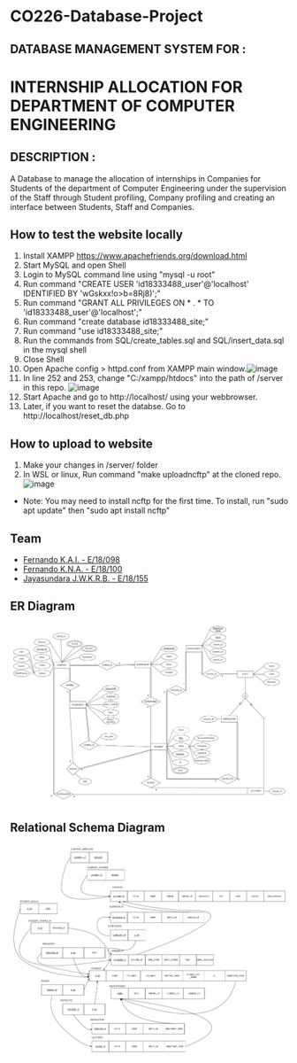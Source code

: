 # CO226-Database-Project

## DATABASE MANAGEMENT SYSTEM FOR :
# INTERNSHIP ALLOCATION FOR DEPARTMENT OF COMPUTER ENGINEERING
## DESCRIPTION :
A Database to manage the allocation of internships in Companies for Students of the department of Computer Engineering under the supervision of the Staff through Student profiling, Company profiling and creating an interface between Students, Staff and Companies.

## How to test the website locally

1) Install XAMPP https://www.apachefriends.org/download.html
2) Start MySQL and open Shell
3) Login to MySQL command line using "mysql -u root"
4) Run command "CREATE USER 'id18333488_user'@'localhost' IDENTIFIED BY 'wGskxx!o>b=8Rj8)';"
5) Run command "GRANT ALL PRIVILEGES ON * . * TO 'id18333488_user'@'localhost';"
6) Run command "create database id18333488_site;"
7) Run command "use id18333488_site;"
8) Run the commands from SQL/create_tables.sql and SQL/insert_data.sql in the mysql shell
9) Close Shell
10) Open Apache config > httpd.conf from XAMPP main window.![image](https://user-images.githubusercontent.com/73381996/156097400-1724ad78-aff4-413e-ab9c-30c016565692.png)
11) In line 252 and 253, change "C:/xampp/htdocs" into the path of /server in this repo. ![image](https://user-images.githubusercontent.com/73381996/156095012-b48790b9-db9a-42a5-8090-29e87982af9f.png)
12) Start Apache and go to http://localhost/ using your webbrowser.
13) Later, if you want to reset the databse. Go to http://localhost/reset_db.php

## How to upload to website
1) Make your changes in /server/ folder
2) In WSL or linux, Run command "make uploadncftp" at the cloned repo. ![image](https://user-images.githubusercontent.com/73381996/156109875-4573ffed-f691-4a13-b2d8-4e04116d7b1c.png)

- Note: You may need to install ncftp for the first time. To install, run "sudo apt update" then "sudo apt install ncftp"


## Team
- [Fernando K.A.I. - E/18/098](https://people.ce.pdn.ac.lk/students/e18/098/)
- [Fernando K.N.A. - E/18/100](https://people.ce.pdn.ac.lk/students/e18/100/)
- [Jayasundara J.W.K.R.B. - E/18/155](https://people.ce.pdn.ac.lk/students/e18/155/)

## ER Diagram 

![ERDIAGRAM](./ER%20Diagram/ER_DIAGRAM.png)

## Relational Schema Diagram
![Relational Schema Diagram](./ER%20Diagram/Relational_schema_diagram.png)
